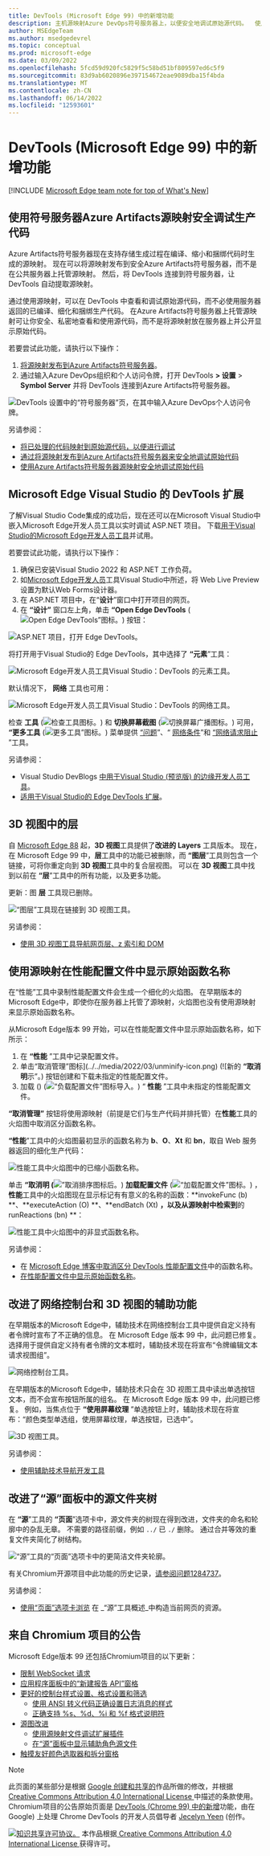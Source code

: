 ```yaml
---
title: DevTools (Microsoft Edge 99) 中的新增功能
description: 主机源映射Azure DevOps符号服务器上，以便安全地调试原始源代码。  使用源映射来取消对性能配置文件进行非管理。  DevTools 扩展现在用于Microsoft Visual Studio。  3D 视图工具替换 Layers 工具。  改进了网络控制台和 3D 视图工具中的辅助功能。
author: MSEdgeTeam
ms.author: msedgedevrel
ms.topic: conceptual
ms.prod: microsoft-edge
ms.date: 03/09/2022
ms.openlocfilehash: 5fcd59d920fc5829f5c58bd51bf809597ed6c5f9
ms.sourcegitcommit: 83d9ab6020896e397154672eae9089dba15f4bda
ms.translationtype: MT
ms.contentlocale: zh-CN
ms.lasthandoff: 06/14/2022
ms.locfileid: "12593601"
---
```

# <a name="whats-new-in-devtools-microsoft-edge-99"></a>DevTools (Microsoft Edge 99) 中的新增功能

[!INCLUDE [Microsoft Edge team note for top of What's New](../../includes/edge-whats-new-note.md)]


<!-- ====================================================================== -->
## <a name="securely-debug-your-production-code-with-source-maps-from-azure-artifacts-symbol-server"></a>使用符号服务器Azure Artifacts源映射安全调试生产代码

<!-- Title: Debug JavaScript with source maps more easily -->
<!-- Subtitle: Publish your source maps to Azure Artifacts Symbol Server and connect DevTools to it for an easier debugging experience. -->

Azure Artifacts符号服务器现在支持存储生成过程在编译、缩小和捆绑代码时生成的源映射。  现在可以将源映射发布到安全Azure Artifacts符号服务器，而不是在公共服务器上托管源映射。  然后，将 DevTools 连接到符号服务器，让 DevTools 自动提取源映射。 

通过使用源映射，可以在 DevTools 中查看和调试原始源代码，而不必使用服务器返回的已编译、细化和捆绑生产代码。  在Azure Artifacts符号服务器上托管源映射可让你安全、私密地查看和使用源代码，而不是将源映射放在服务器上并公开显示原始代码。

若要尝试此功能，请执行以下操作：
1. [将源映射发布到Azure Artifacts符号服务器](../../../javascript/publish-source-maps-to-azure.md)。
1. 通过输入Azure DevOps组织和个人访问令牌，打开 DevTools **> 设置** > **Symbol Server** 并将 DevTools 连接到Azure Artifacts符号服务器。

![DevTools 设置中的“符号服务器”页，在其中输入Azure DevOps个人访问令牌。](../../media/2022/03/ado-pat-devtools.png)

另请参阅：
*  [将已处理的代码映射到原始源代码，以便进行调试](../../../javascript/source-maps.md)
*  [通过将源映射发布到Azure Artifacts符号服务器来安全地调试原始代码](../../../javascript/publish-source-maps-to-azure.md)
*  [使用Azure Artifacts符号服务器源映射安全地调试原始代码](../../../javascript/consume-source-maps-from-azure.md)


<!-- ====================================================================== -->
## <a name="microsoft-edge-devtools-extension-for-visual-studio"></a>Microsoft Edge Visual Studio 的 DevTools 扩展

<!-- Title: Debug your ASP.NET projects in Visual Studio with the Edge Developer Tools -->
<!-- Subtitle: Get the Edge Developer Tools extension for VS today! -->

了解Visual Studio Code集成的成功后，现在还可以在Microsoft Visual Studio中嵌入Microsoft Edge开发人员工具以实时调试 ASP.NET 项目。  下载[用于Visual Studio的Microsoft Edge开发人员工具](https://aka.ms/edgetools-for-vs)并试用。 

若要尝试此功能，请执行以下操作：
1. 确保已安装Visual Studio 2022 和 ASP.NET 工作负荷。
1. 如[Microsoft Edge开发人员](https://aka.ms/edgetools-for-vs)工具Visual Studio中所述，将 Web Live Preview 设置为默认Web Forms设计器。
1. 在 ASP.NET 项目中，在“**设计**”窗口中打开项目的网页。
1. 在 **“设计”** 窗口左上角，单击 **“Open Edge DevTools** (![Open Edge DevTools”图标。](../../media/2022/03/open-edge-dev-tools-v-s-icon.png)) 按钮：

![ASP.NET 项目，打开 Edge DevTools。](../../media/2022/03/devtools-extension-v-s-web-forms-designer.png)

将打开用于Visual Studio的 Edge DevTools，其中选择了 **“元素**”工具：

![Microsoft Edge开发人员工具Visual Studio：DevTools 的元素工具。](../../media/2022/03/devtools-extension-visual-studio-elements.png)

默认情况下， **网络** 工具也可用：

![Microsoft Edge开发人员工具Visual Studio：DevTools 的网络工具。](../../media/2022/03/devtools-extension-visual-studio-network.png)

检查 **工具** (![检查工具图标。](../../media/2022/03/v-s-edge-devtools-inspect-tool-icon.png)) 和 **切换屏幕截图** (![切换屏幕广播图标。](../../media/2022/03/v-s-edge-devtools-toggle-screencast-icon.png)) 可用， **“更多工具** (![更多工具”图标。](../../media/2022/03/more-tools-v-s-icon.png)) 菜单提供 [“问题](../../../issues/index.md)”、“ [网络条件](../../../network-conditions/network-conditions-tool.md)”和 [“网络请求阻止](../../../network-request-blocking/network-request-blocking-tool.md) ”工具。

另请参阅：

* Visual Studio DevBlogs [中用于Visual Studio (预览版) 的边缘开发人员工具](https://devblogs.microsoft.com/visualstudio/?p=237066&preview=1&_ppp=7aa7aef54f)。
* [适用于Visual Studio的 Edge DevTools 扩展](../../../../visual-studio/index.md#edge-devtools-extension-for-visual-studio)。


<!-- ====================================================================== -->
## <a name="layers-in-3d-view"></a>3D 视图中的层

<!-- Title: Layers in 3D View -->
<!-- Subtitle: The Layers tool isn't going away - find it in the 3D View tool today. -->

自 [Microsoft Edge 88](../../2020/11/devtools.md#composited-layers-are-now-in-3d-view) 起，**3D 视图**工具提供了**改进的 Layers** 工具版本。  现在，在 Microsoft Edge 99 中，**层**工具中的功能已被删除，而 **“图层**”工具则包含一个链接，可将你重定向到 **3D 视图**工具中的复合层视图。  可以在 **3D 视图**工具中找到以前在 **“层**”工具中的所有功能，以及更多功能。

更新：图 **层** 工具现已删除。

![“图层”工具现在链接到 3D 视图工具。](../../media/2022/03/layers-3d-view-tool.png)
<!-- work item > layersmove.gif -->

另请参阅：
* [使用 3D 视图工具导航网页层、z 索引和 DOM](../../../3d-view/index.md)


<!-- ====================================================================== -->
## <a name="use-your-source-maps-to-display-original-function-names-in-performance-profiles"></a>使用源映射在性能配置文件中显示原始函数名称

<!-- Title: The Performance tool can now display unminified function names in the flame chart -->
<!-- Subtitle: Use the new Unminify button in the Performance tool to download an unminified version of the performance profile you recorded. -->

在“性能”工具中录制性能配置文件会生成一个细化的火焰图。  在早期版本的Microsoft Edge中，即使你在服务器上托管了源映射，火焰图也没有使用源映射来显示原始函数名称。

从Microsoft Edge版本 99 开始，可以在性能配置文件中显示原始函数名称，如下所示：
1. 在 **“性能** ”工具中记录配置文件。
1. 单击“取消管理”图标](../../media/2022/03/unminify-icon.png) (![新的 **“取消明**示”。) 按钮创建和下载未指定的性能配置文件。
1. 加载 ()  (![“负载配置文件”图标导入。](../../media/2022/03/load-profile-icon.png)) “ **性能** ”工具中未指定的性能配置文件。

**“取消管理”** 按钮将使用源映射（前提是它们与生产代码并排托管）在**性能**工具的火焰图中取消区分函数名称。

**“性能**”工具中的火焰图最初显示的函数名称为 **b**、**O**、**Xt** 和 **bn**，取自 Web 服务器返回的细化生产代码：

![性能工具中火焰图中的已缩小函数名称。](../../media/2022/03/minified-call-stack-performance-tool.png)

单击 **“取消明 (**![”取消排序图标后。](../../media/2022/03/unminify-icon.png)) **加载配置文件** (![“加载配置文件”图标。](../../media/2022/03/load-profile-icon.png)) ，**性能**工具中的火焰图现在显示标记有有意义的名称的函数：**invokeFunc (b) **、**executeAction (O) **、**endBatch (Xt) **，以及从源映射中检索到**的 runReactions (bn) **：

![性能工具中火焰图中的非显式函数名称。](../../media/2022/03/unminified-call-stack-performance-tool.png)

另请参阅：
* 在 [Microsoft Edge 博客中取消区分 DevTools 性能配置文件](https://blogs.windows.com/msedgedev/2022/02/03/unminifying-function-names-in-devtools-performance-profiles/)中的函数名称。
* [在性能配置文件中显示原始函数名称](../../../evaluate-performance/unminify.md)。


<!-- ====================================================================== -->
## <a name="improved-accessibility-for-network-console-and-3d-view"></a>改进了网络控制台和 3D 视图的辅助功能

<!-- Title: Improvements for using assistive technology with DevTools -->
<!-- Subtitle: Screen readers now announce better information in the Network Console and 3D View tools. -->

在早期版本的Microsoft Edge中，辅助技术在网络控制台工具中提供自定义持有者令牌时宣布了不正确的信息。  在 Microsoft Edge 版本 99 中，此问题已修复。  选择用于提供自定义持有者令牌的文本框时，辅助技术现在将宣布“令牌编辑文本请求视图组”。

![网络控制台工具。](../../media/2022/03/network-console-tool.png)

在早期版本的Microsoft Edge中，辅助技术只会在 3D 视图工具中读出单选按钮文本，而不会宣布按钮所属的组名。  在 Microsoft Edge 版本 99 中，此问题已修复。  例如，当焦点位于 **“使用屏幕纹理** ”单选按钮上时，辅助技术现在将宣布：“颜色类型单选组，使用屏幕纹理，单选按钮，已选中”。

![3D 视图工具。](../../media/2022/03/3d-view-tool.png)

另请参阅：
* [使用辅助技术导航开发工具](../../../accessibility/navigation.md)


<!-- ====================================================================== -->
## <a name="improved-source-folder-tree-in-the-sources-panel"></a>改进了“源”面板中的源文件夹树

在 **“源**”工具的 **“页面**”选项卡中，源文件夹的树现在得到改进，文件夹的命名和轮廓中的杂乱无章。  不需要的路径前缀，例如 `../` 已 `./` 删除。  通过合并等效的重复文件夹简化了树结构。

![“源”工具的“页面”选项卡中的更简洁文件夹轮廓。](../../media/2022/03/folders-page-tab-sources-tool.png)

有关Chromium开源项目中此功能的历史记录，[请参阅问题1284737](https://crbug.com/1284737)。

<!-- https://developer.chrome.com/blog/new-in-devtools-99/#source-tree -->

另请参阅：
* [使用“页面”选项卡浏览]() 在 _“源”工具概述_中构造当前网页的资源。


<!-- ====================================================================== -->
## <a name="announcements-from-the-chromium-project"></a>来自 Chromium 项目的公告

Microsoft Edge版本 99 还包括Chromium项目的以下更新：

* [限制 WebSocket 请求](https://developer.chrome.com/blog/new-in-devtools-99/#websocket)
* [应用程序面板中的“新建报告 API”窗格](https://developer.chrome.com/blog/new-in-devtools-99/#reporting-api)
* [更好的控制台样式设置、格式设置和筛选](https://developer.chrome.com/blog/new-in-devtools-99/#console)
   * [使用 ANSI 转义代码正确设置日志消息的样式](https://developer.chrome.com/blog/new-in-devtools-99/#console-styling)
   * [正确支持 %s、%d、%i 和 %f 格式说明符](https://developer.chrome.com/blog/new-in-devtools-99/#console-format)
* [源图改进](https://developer.chrome.com/blog/new-in-devtools-99/#sourcemap) <!-- redundant w/ above?-->
   * [使用源映射文件调试扩展插件](https://developer.chrome.com/blog/new-in-devtools-99/#extension)
   * [在“源”面板中显示辅助角色源文件](https://developer.chrome.com/blog/new-in-devtools-99/#worker-sourcemap)
* [触摸友好颜色选取器和拆分窗格](https://developer.chrome.com/blog/new-in-devtools-99/#touch-friendly)


<!-- ====================================================================== -->
<!-- uncomment if content is copied from developer.chrome.com to this page -->

> [!NOTE]
> 此页面的某些部分是根据 [Google 创建和共享的](https://developers.google.com/terms/site-policies)作品所做的修改，并根据[ Creative Commons Attribution 4.0 International License ](https://creativecommons.org/licenses/by/4.0)中描述的条款使用。
> Chromium项目的公告原始页面是 [DevTools (Chrome 99) 中的新增](https://developer.chrome.com/blog/new-in-devtools-99)功能，由在 Google) 上处理 Chrome DevTools 的开发人员倡导者 [Jecelyn Yeen](https://developers.google.com/web/resources/contributors#jecelynyeen) (创作。


<!-- ====================================================================== -->
<!-- uncomment if content is copied from developer.chrome.com to this page -->

[![知识共享许可协议。](https://i.creativecommons.org/l/by/4.0/88x31.png)](https://creativecommons.org/licenses/by/4.0)
本作品根据[ Creative Commons Attribution 4.0 International License ](https://creativecommons.org/licenses/by/4.0)获得许可。
